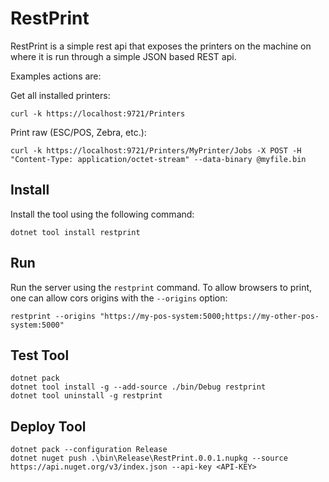 ﻿# RestPrint

RestPrint is a simple rest api that exposes the printers on the machine on where it is run through a simple JSON based REST api.

Examples actions are:

Get all installed printers:
```
curl -k https://localhost:9721/Printers
```

Print raw (ESC/POS, Zebra, etc.):
```
curl -k https://localhost:9721/Printers/MyPrinter/Jobs -X POST -H "Content-Type: application/octet-stream" --data-binary @myfile.bin
```

## Install
Install the tool using the following command:
```
dotnet tool install restprint
```

## Run
Run the server using the `restprint` command. To allow browsers to print, one can allow cors origins with the `--origins` option:
```
restprint --origins "https://my-pos-system:5000;https://my-other-pos-system:5000"
```

## Test Tool
```
dotnet pack
dotnet tool install -g --add-source ./bin/Debug restprint
dotnet tool uninstall -g restprint
```

## Deploy Tool
```
dotnet pack --configuration Release
dotnet nuget push .\bin\Release\RestPrint.0.0.1.nupkg --source https://api.nuget.org/v3/index.json --api-key <API-KEY>
```
